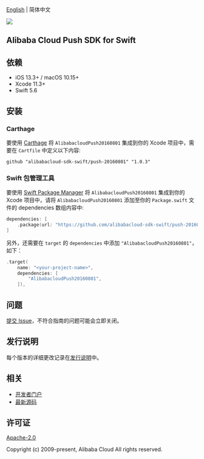[English](README.md) | 简体中文

![](https://aliyunsdk-pages.alicdn.com/icons/AlibabaCloud.svg)

## Alibaba Cloud Push SDK for Swift

## 依赖

- iOS 13.3+ / macOS 10.15+
- Xcode 11.3+
- Swift 5.6

## 安装

### Carthage

要使用 [Carthage](https://github.com/Carthage/Carthage) 将 `AlibabacloudPush20160801` 集成到你的 Xcode 项目中，需要在 `Cartfile` 中定义以下内容:

```ogdl
github "alibabacloud-sdk-swift/push-20160801" "1.0.3"
```

### Swift 包管理工具

要使用 [Swift Package Manager](https://swift.org/package-manager/) 将 `AlibabacloudPush20160801` 集成到你的 Xcode 项目中，请将 `AlibabacloudPush20160801` 添加至你的 `Package.swift` 文件的 dependencies 数组内容中:

```swift
dependencies: [
    .package(url: "https://github.com/alibabacloud-sdk-swift/push-20160801.git", from: "1.0.3")
]
```

另外，还需要在 `target` 的 `dependencies` 中添加 `"AlibabacloudPush20160801"`，如下：

```swift
.target(
    name: "<your-project-name>",
    dependencies: [
        "AlibabacloudPush20160801",
    ]),
```

## 问题

[提交 Issue](https://github.com/alibabacloud-sdk-swift/push-20160801/issues/new)，不符合指南的问题可能会立即关闭。

## 发行说明

每个版本的详细更改记录在[发行说明](./ChangeLog.txt)中。

## 相关

* [开发者门户](https://next.api.aliyun.com/home)
* [最新源码](https://github.com/alibabacloud-sdk-swift/push-20160801)

## 许可证

[Apache-2.0](http://www.apache.org/licenses/LICENSE-2.0)

Copyright (c) 2009-present, Alibaba Cloud All rights reserved.

